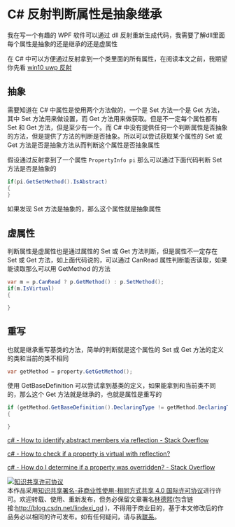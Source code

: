 # C# 反射判断属性是抽象继承

我在写一个有趣的 WPF 软件可以通过 dll 反射重新生成代码，我需要了解dll里面每个属性是抽象的还是继承的还是虚属性

<!--more-->
<!-- CreateTime:2020/3/17 19:23:02 -->


在 C# 中可以方便通过反射拿到一个类里面的所有属性，在阅读本文之前，我期望你先看 [win10 uwp 反射](https://blog.lindexi.com/post/win10-uwp-%E5%8F%8D%E5%B0%84.html)

## 抽象

需要知道在 C# 中属性是使用两个方法做的，一个是 Set 方法一个是 Get 方法，其中 Set 方法用来做设置，而 Get 方法用来做获取。但是不一定每个属性都有 Set 和 Get 方法，但是至少有一个。而 C# 中没有提供任何一个判断属性是否抽象的方法，但是提供了方法的判断是否抽象。所以可以尝试获取某个属性的 Set 或 Get 方法是否是抽象方法从而判断这个属性是否抽象属性

假设通过反射拿到了一个属性 `PropertyInfo pi` 那么可以通过下面代码判断 Set 方法是否是抽象的

```csharp
if(pi.GetSetMethod().IsAbstract)
{
}
```

如果发现 Set 方法是抽象的，那么这个属性就是抽象属性

## 虚属性

判断属性是虚属性也是通过属性的 Set 或 Get 方法判断，但是属性不一定存在 Set 或 Get 方法，如上面代码说的，可以通过 CanRead 属性判断能否读取，如果能读取那么可以用 GetMethod 的方法

```csharp
var m = p.CanRead ? p.GetMethod() : p.SetMethod();
if(m.IsVirtual)
{

}
```

## 重写

也就是继承重写基类的方法，简单的判断就是这个属性的 Set 或 Get 方法的定义的类和当前的类不相同

```csharp
var getMethod = property.GetGetMethod();
```

使用 GetBaseDefinition 可以尝试拿到基类的定义，如果能拿到和当前类不同的，那么这个 Get 方法就是继承的，也就是属性是重写的

```csharp
if (getMethod.GetBaseDefinition().DeclaringType != getMethod.DeclaringType)
{

}
```

[c# - How to identify abstract members via reflection - Stack Overflow](https://stackoverflow.com/questions/1025803/how-to-identify-abstract-members-via-reflection )

[c# - How to check if a property is virtual with reflection?](https://stackoverflow.com/questions/12305945/how-to-check-if-a-property-is-virtual-with-reflection )

[c# - How do I determine if a property was overridden? - Stack Overflow](https://stackoverflow.com/questions/4505232/how-do-i-determine-if-a-property-was-overridden )

<a rel="license" href="http://creativecommons.org/licenses/by-nc-sa/4.0/"><img alt="知识共享许可协议" style="border-width:0" src="https://licensebuttons.net/l/by-nc-sa/4.0/88x31.png" /></a><br />本作品采用<a rel="license" href="http://creativecommons.org/licenses/by-nc-sa/4.0/">知识共享署名-非商业性使用-相同方式共享 4.0 国际许可协议</a>进行许可。欢迎转载、使用、重新发布，但务必保留文章署名[林德熙](http://blog.csdn.net/lindexi_gd)(包含链接:http://blog.csdn.net/lindexi_gd )，不得用于商业目的，基于本文修改后的作品务必以相同的许可发布。如有任何疑问，请与我[联系](mailto:lindexi_gd@163.com)。

